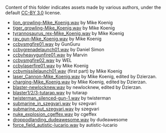 Content of this folder indicates assets made by various authors, under the default [CC-BY 3.0](https://creativecommons.org/licenses/by/3.0/) license.

* [lion_growling-Mike_Koenig.wav](http://soundbible.com/1483-Lion-Growling.html) by Mike Koenig
* [tiger_growling-Mike_Koenig.wav](http://soundbible.com/1485-Tiger-Growling.html) by Mike Koenig
* [tyrannosaurus_rex-Mike_Koenig.wav](http://soundbible.com/1319-Tyrannosaurus-Rex.html) by Mike Koenig
* [ray_gun-Mike_Koenig.wav](http://soundbible.com/1770-Ray-Gun.html) by Mike Koenig
* [ccbysmgfire01.wav](http://soundbible.com/2091-MP5-SMG-9mm.html) by GunGuru
* [ccbygrenadelaunch01.wav](http://soundbible.com/2140-Grenade-Launcher-2.html) by Daniel Simon
* [ccbyheavygunfire01.wav](http://soundbible.com/2004-Gun-Shot.html) by Marvin
* [ccbysmgfire02.wav](http://soundbible.com/1575-High-Definition-Machine-Gun.html) by WEL
* [ccbylaserfire01.wav](http://soundbible.com/1771-Laser-Cannon.html) by Mike Koenig
* [ccbymissilelaunch01.wav](http://soundbible.com/2075-RPG-Plus-Shrapnel.html) (first part) by Mike Koenig
* [laser_Cannon-Mike_Koenig.wav](http://soundbible.com/1771-Laser-Cannon.html) by Mike Koenig, edited by Dzierzan.
* [charging-Mike_Koenig.wav](http://soundbible.com/1771-Laser-Cannon.html) by Mike Koenig, edited by Dzierzan.
* [blaster-newlocknew.wav](https://freesound.org/people/newlocknew/sounds/520056/) by newlocknew, edited by Dzierzan.
* [blaster1/2/3-tutarap.wav](https://freesound.org/people/tutarap/sounds/341956/) by tutarap
* [twisterman_silenced-gun-1.wav](https://freesound.org/people/twisterman/sounds/163583/) by twisterman
* [submarine_in_szegvari.wav](https://freesound.org/people/szegvari/sounds/572537/) by szegvari
* [submarine_out_szegvari.wav](https://freesound.org/people/szegvari/sounds/572537/) by szegvari
* [nuke_explosion_cgeffex.wav](https://freesound.org/people/CGEffex/sounds/100773/) by cgeffex
* [droppodlanding_dudeawesome.wav](https://freesound.org/people/DudeAwesome/sounds/386067/) by dudeawesome
* [force_field_autistic-lucario.wav](https://freesound.org/people/Autistic%20Lucario/sounds/142607/) by autistic-lucario
